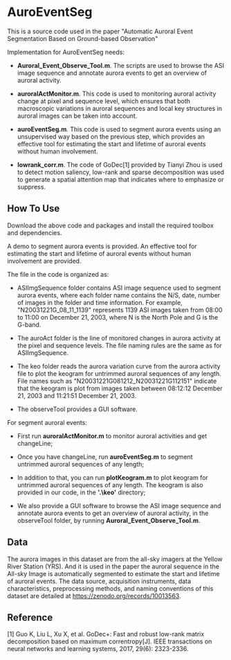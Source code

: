 # AuroEventSeg

This is a source code used in the paper "Automatic Auroral Event Segmentation Based on Ground-based Observation"  

Implementation for AuroEventSeg needs:  

* **Auroral_Event_Observe_Tool.m**. The scripts are used to browse the ASI image sequence and annotate aurora events to get an overview of auroral activity.   

* **auroralActMonitor.m**. This code is used to monitoring auroral activity change at pixel and sequence level, which ensures that both macroscopic variations in auroral sequences and local key structures in auroral images can be taken into account.  

* **auroEventSeg.m**. This code is used to segment aurora events using an unsupervised way based on the previous step, which provides an effective tool for estimating the start and lifetime of auroral events without human involvement.  

* **lowrank_corr.m**. The code of GoDec[1] provided by Tianyi Zhou is used to detect motion saliency, low-rank and sparse decomposition was used to generate a spatial attention map that indicates where to emphasize or suppress.  


## How To Use

Download the above code and packages and install the required toolbox and dependencies.  

A demo to segment aurora events is provided. An effective tool for estimating the start and lifetime of auroral events without human involvement are provided.  

The file in the code is organized as:  

* ASIImgSequence folder contains ASI image sequence used to segment aurora events, where each folder name contains the N/S, date, number of images in the folder and time information. For example, "N20031221G_08_11_1139" represents 1139 ASI images taken from 08:00 to 11:00 on December 21, 2003, where N is the North Pole and G is the G-band.  

* The auroAct folder is the line of monitored changes in aurora activity at the pixel and sequence levels. The file naming rules are the same as for ASIImgSequence.   

* The keo folder reads the aurora variation curve from the aurora activity file to plot the keogram for untrimmed auroral sequences of any length. File names such as "N20031221G081212_N20031221G112151" indicate that the keogram is plot from images taken between 08:12:12 December 21, 2003 and 11:21:51 December 21, 2003.  

* The observeTool provides a GUI software.  

For  segment auroral events:   

* First run **auroralActMonitor.m** to monitor auroral activities and get changeLine;  

* Once you have changeLine, run **auroEventSeg.m** to segment untrimmed auroral sequences of any length;  

* In addition to that, you can run **plotKeogram.m** to plot keogram for untrimmed auroral sequences of any length. The keogram is also provided in our code, in the **'.\keo'** directory;  

* We also provide a GUI software to browse the ASI image sequence and annotate aurora events to get an overview of auroral activity, in the observeTool folder, by running **Auroral_Event_Observe_Tool.m**.  


## Data

The aurora images in this dataset are from the all-sky imagers at the Yellow River Station (YRS). And it is used in the paper the auroral sequence in the All-sky Image is automatically segmented to estimate the start and lifetime of auroral events. The data source, acquisition instruments, data characteristics, preprocessing methods, and naming conventions of this dataset are detailed at https://zenodo.org/records/10013563.  

## Reference
[1] Guo K, Liu L, Xu X, et al. GoDec+: Fast and robust low-rank matrix decomposition based on maximum correntropy[J]. IEEE transactions on neural networks and learning systems, 2017, 29(6): 2323-2336.  
